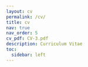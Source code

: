 ```yaml
---
layout: cv
permalink: /cv/
title: cv
nav: true
nav_order: 5
cv_pdf: CV-3.pdf
description: Curriculum Vitae
toc:
  sidebar: left
---
```

